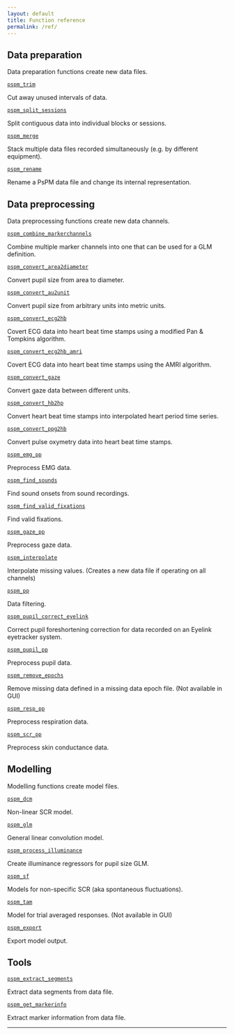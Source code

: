 ```yaml
---
layout: default
title: Function reference
permalink: /ref/
---
```



## Data preparation

Data preparation functions create new data files.

[`pspm_trim`](ref/pspm_trim)
   
Cut away unused intervals of data.

[`pspm_split_sessions`](/PsPM/ref/pspm_split_sessions)

Split contiguous data into individual blocks or sessions.

[`pspm_merge`](/PsPM/ref/pspm_merge)

Stack multiple data files recorded simultaneously (e.g. by different equipment).

[`pspm_rename`](/PsPM/ref/pspm_rename)

Rename a PsPM data file and change its internal representation.

## Data preprocessing

Data preprocessing functions create new data channels.

[`pspm_combine_markerchannels`](/PsPM/ref/pspm_combine_markerchannels)

Combine multiple marker channels into one that can be used for a GLM definition.

[`pspm_convert_area2diameter`](/PsPM/ref/pspm_convert_area2diameter)

Convert pupil size from area to diameter.

[`pspm_convert_au2unit`](/PsPM/ref/pspm_convert_au2unit)

Convert pupil size from arbitrary units into metric units.

[`pspm_convert_ecg2hb`](/PsPM/ref/pspm_convert_ecg2hb)

Covert ECG data into heart beat time stamps using a modified Pan & Tompkins algorithm.

[`pspm_convert_ecg2hb_amri`](/PsPM/ref/pspm_convert_ecg2hb_amri)

Covert ECG data into heart beat time stamps using the AMRI algorithm.

[`pspm_convert_gaze`](/PsPM/ref/pspm_convert_gaze)

Convert gaze data between different units.

[`pspm_convert_hb2hp`](/PsPM/ref/pspm_convert_hb2hp)

Convert heart beat time stamps into interpolated heart period time series.

[`pspm_convert_ppg2hb`](/PsPM/ref/pspm_convert_ppg2hb)

Convert pulse oxymetry data into heart beat time stamps.

[`pspm_emg_pp`](/PsPM/ref/pspm_emg_pp)

Preprocess EMG data.

[`pspm_find_sounds`](/PsPM/ref/pspm_find_sounds)

Find sound onsets from sound recordings.

[`pspm_find_valid_fixations`](/PsPM/ref/pspm_find_valid_fixations)

Find valid fixations.

[`pspm_gaze_pp`](/PsPM/ref/pspm_gaze_pp)

Preprocess gaze data.

[`pspm_interpolate`](/PsPM/ref/pspm_interpolate) 

Interpolate missing values. (Creates a new data file if operating on all channels)

[`pspm_pp`](/PsPM/ref/pspm_pp)

Data filtering.

[`pspm_pupil_correct_eyelink`](/PsPM/ref/pspm_pupil_correct_eyelink)

Correct pupil foreshortening correction for data recorded on an Eyelink eyetracker system.

[`pspm_pupil_pp`](/PsPM/ref/pspm_pupil_pp)

Preprocess pupil data.

[`pspm_remove_epochs`](/PsPM/ref/pspm_remove_epochs) 

Remove missing data defined in a missing data epoch file. (Not available in GUI)

[`pspm_resp_pp`](/PsPM/ref/pspm_resp_pp)

Preprocess respiration data.

[`pspm_scr_pp`](/PsPM/ref/pspm_scr_pp)

Preprocess skin conductance data.

## Modelling 

Modelling functions create model files.

[`pspm_dcm`](/PsPM/ref/pspm_dcm)

Non-linear SCR model.

[`pspm_glm`](/PsPM/ref/pspm_glm)

General linear convolution model.

[`pspm_process_illuminance`](/PsPM/ref/pspm_process_illuminance)

Create illuminance regressors for pupil size GLM.

[`pspm_sf`](/PsPM/ref/pspm_sf)

Models for non-specific SCR (aka spontaneous fluctuations).

[`pspm_tam`](/PsPM/ref/pspm_tam) 

Model for trial averaged responses. (Not available in GUI)

[`pspm_export`](/PsPM/ref/pspm_exp)

Export model output.

## Tools
[`pspm_extract_segments`](/PsPM/ref/pspm_extract_segments)

Extract data segments from data file.

[`pspm_get_markerinfo`](/PsPM/ref/pspm_get_markerinfo)

Extract marker information from data file.

---
